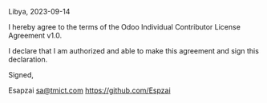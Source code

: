 Libya, 2023-09-14

I hereby agree to the terms of the Odoo Individual Contributor License
Agreement v1.0.

I declare that I am authorized and able to make this agreement and sign this
declaration.

Signed,

Esapzai sa@tmict.com https://github.com/Espzai

